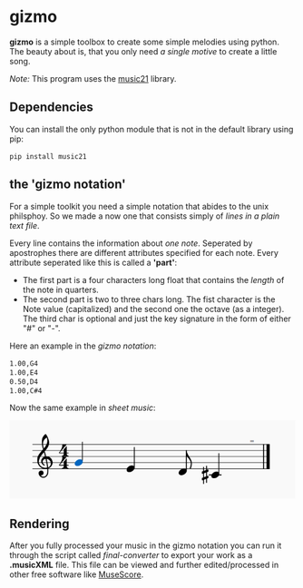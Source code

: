# gizmo
**gizmo** is a simple toolbox to create some simple melodies using python. The beauty about is, that you only need *a single motive* to create a little song.

*Note:* This program uses the [music21](https://github.com/cuthbertLab/music21) library.

## Dependencies
You can install the only python module that is not in the default library using pip:

	pip install music21

## the 'gizmo notation'
For a simple toolkit you need a simple notation that abides to the unix philsphoy. So we made a now one that consists simply of *lines in a plain text file*.

Every line contains the information about *one note*. Seperated by apostrophes there are different attributes specified for each note. Every attribute seperated like this is called a **'part'**:

- The first part is a four characters long float that contains the *length* of the note in quarters.
- The second part is two to three chars long. The fist character is the Note value (capitalized) and the second one the octave (as a integer). The third char is optional and just the key signature in the form of either "#" or "-".

Here an example in the *gizmo notation*:

	1.00,G4
	1.00,E4
	0.50,D4
	1.00,C#4

Now the same example in *sheet music*:

![](media/readme-example.png)

## Rendering
After you fully processed your music in the gizmo notation you can run it through the script called *final-converter* to export your work as a **.musicXML** file. This file can be viewed and further edited/processed in other free software like [MuseScore](https://github.com/musescore/MuseScore).
